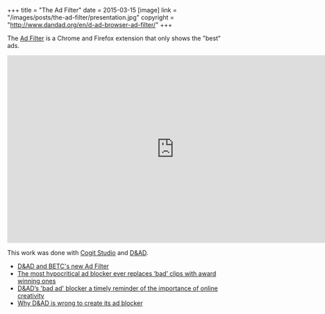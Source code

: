+++
title = "The Ad Filter"
date = 2015-03-15
[image]
link = "/images/posts/the-ad-filter/presentation.jpg"
copyright = "http://www.dandad.org/en/d-ad-browser-ad-filter/"
+++

The [Ad Filter](http://www.dandad.org/en/d-ad-browser-ad-filter/) is a Chrome
and Firefox extension that only shows the "best" ads.

<iframe width="768" height="432" src="https://www.youtube.com/embed/T4jniN89mnQ" frameborder="0" allowfullscreen></iframe>

This work was done with [Cogit Studio](http://cogitstudio.com) and
[D&AD](https://www.dandad.org/).

- [D&AD and BETC's new Ad
Filter](http://www.adweek.com/adfreak/browser-extension-replaces-boring-old-preroll-worlds-best-ads-165008)
 - [The most hypocritical ad blocker ever replaces ‘bad’ clips with award
 winning ones](https://thenextweb.com/media/2015/05/27/bad-ads/)
- [D&AD’s 'bad ad' blocker a timely reminder of the importance of online
creativity](http://www.thedrum.com/news/2015/05/30/dad-s-bad-ad-blocker-timely-reminder-importance-online-creativity)
- [Why D&AD is wrong to create its ad
blocker](https://www.linkedin.com/pulse/why-dad-wrong-create-its-ad-blocker-chris-barraclough)
